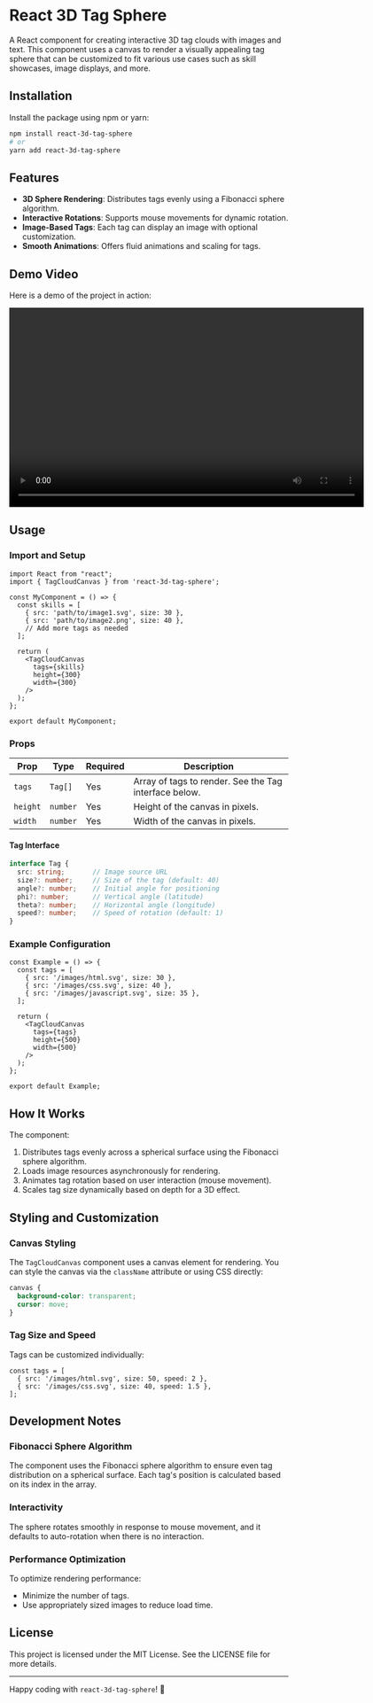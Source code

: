 
# React 3D Tag Sphere

A React component for creating interactive 3D tag clouds with images and text. This component uses a canvas to render a visually appealing tag sphere that can be customized to fit various use cases such as skill showcases, image displays, and more.

## Installation

Install the package using npm or yarn:

```bash
npm install react-3d-tag-sphere
# or
yarn add react-3d-tag-sphere
```

## Features

- **3D Sphere Rendering**: Distributes tags evenly using a Fibonacci sphere algorithm.
- **Interactive Rotations**: Supports mouse movements for dynamic rotation.
- **Image-Based Tags**: Each tag can display an image with optional customization.
- **Smooth Animations**: Offers fluid animations and scaling for tags.

## Demo Video

Here is a demo of the project in action:

<video width="640" height="360" controls>
  <source src="https://github.com/Bum-Ho12/react-3d-tag-sphere/blob/main/react-3d-tag-sphere.mp4" type="video/mp4">
  Your browser does not support the video tag.
</video>


## Usage

### Import and Setup

```tsx
import React from "react";
import { TagCloudCanvas } from 'react-3d-tag-sphere';

const MyComponent = () => {
  const skills = [
    { src: 'path/to/image1.svg', size: 30 },
    { src: 'path/to/image2.png', size: 40 },
    // Add more tags as needed
  ];

  return (
    <TagCloudCanvas
      tags={skills}
      height={300}
      width={300}
    />
  );
};

export default MyComponent;
```

### Props

| Prop   | Type     | Required | Description                                          |
|--------|----------|----------|------------------------------------------------------|
| `tags` | `Tag[]`  | Yes      | Array of tags to render. See the Tag interface below.|
| `height` | `number` | Yes      | Height of the canvas in pixels.                     |
| `width` | `number` | Yes      | Width of the canvas in pixels.                      |

#### Tag Interface

```ts
interface Tag {
  src: string;       // Image source URL
  size?: number;     // Size of the tag (default: 40)
  angle?: number;    // Initial angle for positioning
  phi?: number;      // Vertical angle (latitude)
  theta?: number;    // Horizontal angle (longitude)
  speed?: number;    // Speed of rotation (default: 1)
}
```

### Example Configuration

```tsx
const Example = () => {
  const tags = [
    { src: '/images/html.svg', size: 30 },
    { src: '/images/css.svg', size: 40 },
    { src: '/images/javascript.svg', size: 35 },
  ];

  return (
    <TagCloudCanvas
      tags={tags}
      height={500}
      width={500}
    />
  );
};

export default Example;
```

## How It Works

The component:
1. Distributes tags evenly across a spherical surface using the Fibonacci sphere algorithm.
2. Loads image resources asynchronously for rendering.
3. Animates tag rotation based on user interaction (mouse movement).
4. Scales tag size dynamically based on depth for a 3D effect.

## Styling and Customization

### Canvas Styling
The `TagCloudCanvas` component uses a canvas element for rendering. You can style the canvas via the `className` attribute or using CSS directly:

```css
canvas {
  background-color: transparent;
  cursor: move;
}
```

### Tag Size and Speed
Tags can be customized individually:

```tsx
const tags = [
  { src: '/images/html.svg', size: 50, speed: 2 },
  { src: '/images/css.svg', size: 40, speed: 1.5 },
];
```

## Development Notes

### Fibonacci Sphere Algorithm
The component uses the Fibonacci sphere algorithm to ensure even tag distribution on a spherical surface. Each tag's position is calculated based on its index in the array.

### Interactivity
The sphere rotates smoothly in response to mouse movement, and it defaults to auto-rotation when there is no interaction.

### Performance Optimization
To optimize rendering performance:
- Minimize the number of tags.
- Use appropriately sized images to reduce load time.

## License

This project is licensed under the MIT License. See the LICENSE file for more details.

---

Happy coding with `react-3d-tag-sphere`! 🎉
